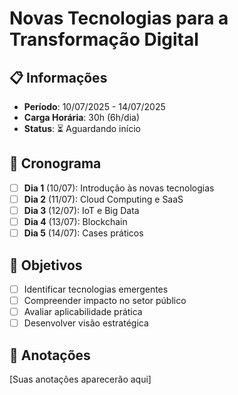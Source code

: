 # Novas Tecnologias para a Transformação Digital

## 📋 Informações
- **Período**: 10/07/2025 - 14/07/2025
- **Carga Horária**: 30h (6h/dia)
- **Status**: ⏳ Aguardando início

## 📅 Cronograma
- [ ] **Dia 1** (10/07): Introdução às novas tecnologias
- [ ] **Dia 2** (11/07): Cloud Computing e SaaS
- [ ] **Dia 3** (12/07): IoT e Big Data
- [ ] **Dia 4** (13/07): Blockchain
- [ ] **Dia 5** (14/07): Cases práticos

## 🎯 Objetivos
- [ ] Identificar tecnologias emergentes
- [ ] Compreender impacto no setor público
- [ ] Avaliar aplicabilidade prática
- [ ] Desenvolver visão estratégica

## 📝 Anotações
[Suas anotações aparecerão aqui]
